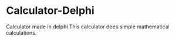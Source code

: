 # Calculator-Delphi
Calculator made in delphi
This calculator does simple mathematical calculations.
